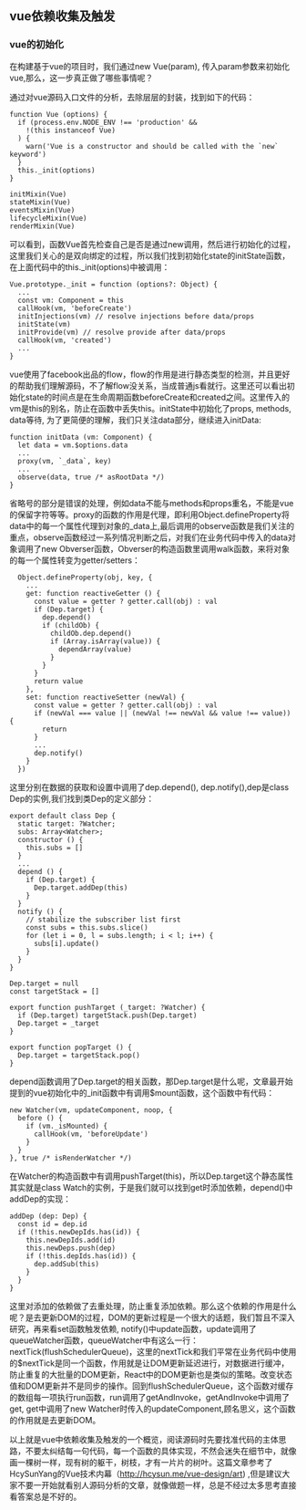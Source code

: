 ## vue依赖收集及触发

### vue的初始化

在构建基于vue的项目时，我们通过new Vue(param), 传入param参数来初始化vue,那么，这一步真正做了哪些事情呢？

通过对vue源码入口文件的分析，去除层层的封装，找到如下的代码：

    function Vue (options) {
      if (process.env.NODE_ENV !== 'production' &&
        !(this instanceof Vue)
      ) {
        warn('Vue is a constructor and should be called with the `new` keyword')
      }
      this._init(options)
    }

    initMixin(Vue)
    stateMixin(Vue)
    eventsMixin(Vue)
    lifecycleMixin(Vue)
    renderMixin(Vue)

可以看到，函数Vue首先检查自己是否是通过new调用，然后进行初始化的过程，这里我们关心的是双向绑定的过程，所以我们找到初始化state的initState函数，在上面代码中的this._init(options)中被调用：

    Vue.prototype._init = function (options?: Object) {
      ...
      const vm: Component = this
      callHook(vm, 'beforeCreate')
      initInjections(vm) // resolve injections before data/props
      initState(vm)
      initProvide(vm) // resolve provide after data/props
      callHook(vm, 'created')
      ...
    }

vue使用了facebook出品的flow，flow的作用是进行静态类型的检测，并且更好的帮助我们理解源码，不了解flow没关系，当成普通js看就行。这里还可以看出初始化state的时间点是在生命周期函数beforeCreate和created之间。这里传入的vm是this的别名，防止在函数中丢失this。initState中初始化了props, methods, data等待, 为了更简便的理解，我们只关注data部分，继续进入initData:

    function initData (vm: Component) {
      let data = vm.$options.data
      ...
      proxy(vm, `_data`, key)
      ...
      observe(data, true /* asRootData */)
    }

省略号的部分是错误的处理，例如data不能与methods和props重名，不能是vue的保留字符等等。proxy的函数的作用是代理，即利用Object.defineProperty将data中的每一个属性代理到对象的_data上,最后调用的observe函数是我们关注的重点，observe函数经过一系列情况判断之后，对我们在业务代码中传入的data对象调用了new Obverser函数，Obverser的构造函数里调用walk函数，来将对象的每一个属性转变为getter/setters：

      Object.defineProperty(obj, key, {
        ...
        get: function reactiveGetter () {
          const value = getter ? getter.call(obj) : val
          if (Dep.target) {
            dep.depend()
            if (childOb) {
              childOb.dep.depend()
              if (Array.isArray(value)) {
                dependArray(value)
              }
            }
          }
          return value
        },
        set: function reactiveSetter (newVal) {
          const value = getter ? getter.call(obj) : val
          if (newVal === value || (newVal !== newVal && value !== value)) {
            return
          }
          ...
          dep.notify()
        }
      })
      
这里分别在数据的获取和设置中调用了dep.depend(), dep.notify(),dep是class Dep的实例,我们找到类Dep的定义部分：

    export default class Dep {
      static target: ?Watcher;
      subs: Array<Watcher>;
      constructor () {
        this.subs = []
      }
      ...
      depend () {
        if (Dep.target) {
          Dep.target.addDep(this)
        }
      }
      notify () {
        // stabilize the subscriber list first
        const subs = this.subs.slice()
        for (let i = 0, l = subs.length; i < l; i++) {
          subs[i].update()
        }
      }
    }

    Dep.target = null
    const targetStack = []

    export function pushTarget (_target: ?Watcher) {
      if (Dep.target) targetStack.push(Dep.target)
      Dep.target = _target
    }

    export function popTarget () {
      Dep.target = targetStack.pop()
    }

depend函数调用了Dep.target的相关函数，那Dep.target是什么呢，文章最开始提到的vue初始化中的_init函数中有调用$mount函数，这个函数中有代码：

    new Watcher(vm, updateComponent, noop, {
      before () {
        if (vm._isMounted) {
          callHook(vm, 'beforeUpdate')
        }
      }
    }, true /* isRenderWatcher */)

在Watcher的构造函数中有调用pushTarget(this)，所以Dep.target这个静态属性其实就是class Watch的实例，于是我们就可以找到get时添加依赖，depend()中addDep的实现：

    addDep (dep: Dep) {
      const id = dep.id
      if (!this.newDepIds.has(id)) {
        this.newDepIds.add(id)
        this.newDeps.push(dep)
        if (!this.depIds.has(id)) {
          dep.addSub(this)
        }
      }
    }

这里对添加的依赖做了去重处理，防止重复添加依赖。那么这个依赖的作用是什么呢？是去更新DOM的过程，DOM的更新过程是一个很大的话题，我们暂且不深入研究，再来看set函数触发依赖, notify()中update函数，update调用了queueWatcher函数，queueWatcher中有这么一行：nextTick(flushSchedulerQueue)，这里的nextTick和我们平常在业务代码中使用的$nextTick是同一个函数，作用就是让DOM更新延迟进行，对数据进行缓冲，防止重复的大批量的DOM更新，React中的DOM更新也是类似的策略。改变状态值和DOM更新并不是同步的操作。回到flushSchedulerQueue，这个函数对缓存的数组每一项执行run函数，run调用了getAndInvoke，getAndInvoke中调用了get, get中调用了new Watcher时传入的updateComponent,顾名思义，这个函数的作用就是去更新DOM。

以上就是vue中依赖收集及触发的一个概览，阅读源码时先要找准代码的主体思路，不要太纠结每一句代码，每一个函数的具体实现，不然会迷失在细节中，就像画一棵树一样，现有树的躯干，树枝，才有一片片的树叶。这篇文章参考了HcySunYang的Vue技术内幕（http://hcysun.me/vue-design/art) ,但是建议大家不要一开始就看别人源码分析的文章，就像做题一样，总是不经过太多思考直接看答案总是不好的。










